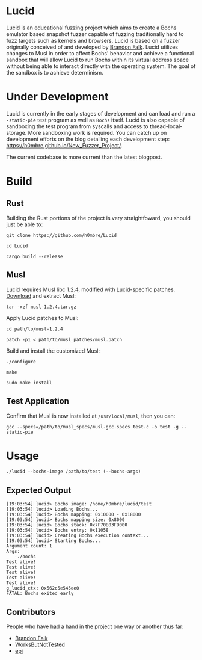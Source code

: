 # Lucid
Lucid is an educational fuzzing project which aims to create a Bochs emulator based snapshot fuzzer capable of fuzzing traditionally hard to fuzz targets such as kernels and browsers. Lucid is based on a fuzzer originally conceived of and developed by [Brandon Falk](https://twitter.com/gamozolabs). Lucid utilizes changes to Musl in order to affect Bochs' behavior and achieve a functional sandbox that will allow Lucid to run Bochs within its virtual address space without being able to interact directly with the operating system. The goal of the sandbox is to achieve determinism. 

# Under Development
Lucid is currently in the early stages of development and can load and run a `-static-pie` test program as well as `Bochs` itself. Lucid is also capable of sandboxing the test program from syscalls and access to thread-local-storage. More sandboxing work is required. You can catch up on development efforts on the blog detailing each development step: https://h0mbre.github.io/New_Fuzzer_Project/.

The current codebase is more current than the latest blogpost.

# Build
## Rust
Building the Rust portions of the project is very straightfoward, you should just be able to:

`git clone https://github.com/h0mbre/Lucid`

`cd Lucid`

`cargo build --release`

## Musl
Lucid requires Musl libc 1.2.4, modified with Lucid-specific patches. [Download](https://musl.libc.org/releases/musl-1.2.4.tar.gz) and extract Musl:

`tar -xzf musl-1.2.4.tar.gz`

Apply Lucid patches to Musl:

`cd path/to/musl-1.2.4`

`patch -p1 < path/to/musl_patches/musl.patch`

Build and install the customized Musl:

`./configure`

`make`

`sudo make install`

## Test Application
Confirm that Musl is now installed at `/usr/local/musl`, then you can:

`gcc --specs=/path/to/musl_specs/musl-gcc.specs test.c -o test -g --static-pie`

# Usage
`./lucid --bochs-image /path/to/test (--bochs-args)`

## Expected Output
```terminal
[19:03:54] lucid> Bochs image: /home/h0mbre/lucid/test
[19:03:54] lucid> Loading Bochs...
[19:03:54] lucid> Bochs mapping: 0x10000 - 0x18000
[19:03:54] lucid> Bochs mapping size: 0x8000
[19:03:54] lucid> Bochs stack: 0x7F70B03FD000
[19:03:54] lucid> Bochs entry: 0x11058
[19:03:54] lucid> Creating Bochs execution context...
[19:03:54] lucid> Starting Bochs...
Argument count: 1
Args:
   -./bochs
Test alive!
Test alive!
Test alive!
Test alive!
Test alive!
g_lucid_ctx: 0x562c5e545ee0
FATAL: Bochs exited early
```
## Contributors
People who have had a hand in the project one way or another thus far:
- [Brandon Falk](https://twitter.com/gamozolabs)
- [WorksButNotTested](https://twitter.com/ButTested)
- [epi](https://twitter.com/epi052)
